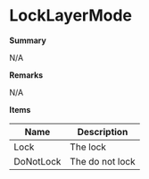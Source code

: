 # LockLayerMode

**Summary**

N/A

**Remarks**

N/A

**Items**

|Name|Description|
|---|---|
|Lock|The lock|
|DoNotLock|The do not lock|

